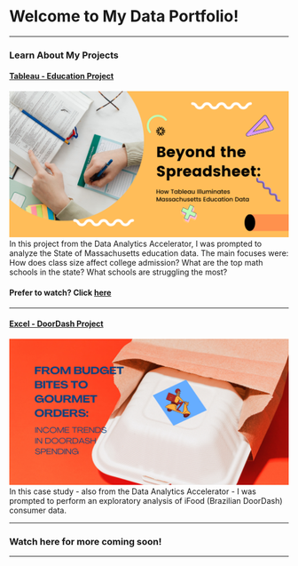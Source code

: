 # Welcome to My Data Portfolio!

---

### Learn About My Projects

#### [Tableau - Education Project](https://www.linkedin.com/pulse/beyond-spreadsheet-how-tableau-illuminates-education-data-easton-g4fge/?trackingId=INB8PW4ZQQqJIzGqfQDvoA%3D%3D)
[<img src="images/Blue Modern Minimalist Simple Article LinkedIn Sponsored Content.png"/>](https://www.linkedin.com/pulse/beyond-spreadsheet-how-tableau-illuminates-education-data-easton-g4fge/?trackingId=INB8PW4ZQQqJIzGqfQDvoA%3D%3D)
In this project from the Data Analytics Accelerator, I was prompted to analyze the State of Massachusetts education data. The main focuses were:
How does class size affect college admission?
What are the top math schools in the state? 
What schools are struggling the most?

#### Prefer to watch? Click [here](https://www.loom.com/share/ae9dd88d60874f509d0725108533caa6?sid=0a9256b5-1dec-4b51-a6b3-e5e896379737)
---
#### [Excel - DoorDash Project](https://www.linkedin.com/pulse/from-budget-bites-gourmet-orders-income-trends-doordash-megan-easton-12sae/?trackingId=YiSnGoQeR6Oh3YIsClT1CQ%3D%3D)
[<img src="images/Blue Modern Minimalist Simple Article LinkedIn Sponsored Content excel.png"/>](https://www.linkedin.com/pulse/from-budget-bites-gourmet-orders-income-trends-doordash-megan-easton-12sae/?trackingId=YiSnGoQeR6Oh3YIsClT1CQ%3D%3D)
In this case study - also from the Data Analytics Accelerator - I was prompted to perform an exploratory analysis of iFood (Brazilian DoorDash) consumer data. 


---


### Watch here for more coming soon!


---




